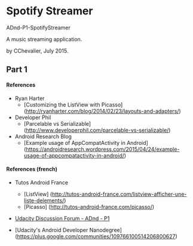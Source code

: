 # Spotify Streamer

ADnd-P1-SpotifyStreamer

A music streaming application.

by CChevalier, July 2015.


## Part 1

#### References
- Ryan Harter
    - [Customizing the ListView with Picasso] (http://ryanharter.com/blog/2014/02/23/layouts-and-adapters/)
- Developer Phil
    - [Parcelable vs Serializable] (http://www.developerphil.com/parcelable-vs-serializable/)
- Android Research Blog
    - [Example usage of AppCompatActivity in Android] (https://androidresearch.wordpress.com/2015/04/24/example-usage-of-appcompatactivity-in-android/)

#### References (french)
- Tutos Android France
    - [ListView] (http://tutos-android-france.com/listview-afficher-une-liste-delements/)
    - [Picasso] (http://tutos-android-france.com/picasso/)

- [Udacity Discussion Forum - ADnd - P1](https://discussions.udacity.com/c/nd801-2015-05-28/p1-spotify-streamer-stage-1)
- [Udacity's Android Developer Nanodegree] (https://plus.google.com/communities/109766100514206800627)